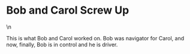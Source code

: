 #  Bob and Carol Screw Up
\n  

This is what Bob and Carol worked on. Bob was navigator for Carol, and now, finally, Bob is in control and he is driver.
